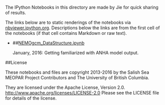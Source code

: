 The IPython Notebooks in this directory are made by Jie for
quick sharing of results.

The links below are to static renderings of the notebooks via
[nbviewer.ipython.org](http://nbviewer.ipython.org/).
Descriptions below the links are from the first cell of the notebooks
(if that cell contains Markdown or raw text).

* ##[NEMOgcm_DataStructure.ipynb](http://nbviewer.ipython.org/urls/bitbucket.org/canyonsubc/mackenzie_canyon/raw/tip/NEMOgcm_DataStructure.ipynb)  
    
    January, 2016: Getting familiarized with ANHA model output.  


##License

These notebooks and files are copyright 2013-2016
by the Salish Sea MEOPAR Project Contributors
and The University of British Columbia.

They are licensed under the Apache License, Version 2.0.
http://www.apache.org/licenses/LICENSE-2.0
Please see the LICENSE file for details of the license.
